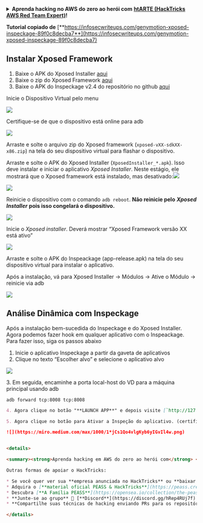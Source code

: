 <details>

<summary><strong>Aprenda hacking no AWS do zero ao herói com</strong> <a href="https://training.hacktricks.xyz/courses/arte"><strong>htARTE (HackTricks AWS Red Team Expert)</strong></a><strong>!</strong></summary>

Outras formas de apoiar o HackTricks:

* Se você quer ver sua **empresa anunciada no HackTricks** ou **baixar o HackTricks em PDF**, confira os [**PLANOS DE ASSINATURA**](https://github.com/sponsors/carlospolop)!
* Adquira o [**material oficial PEASS & HackTricks**](https://peass.creator-spring.com)
* Descubra [**A Família PEASS**](https://opensea.io/collection/the-peass-family), nossa coleção de [**NFTs**](https://opensea.io/collection/the-peass-family) exclusivos
* **Junte-se ao grupo** 💬 [**Discord**](https://discord.gg/hRep4RUj7f) ou ao grupo [**telegram**](https://t.me/peass) ou **siga-me** no **Twitter** 🐦 [**@carlospolopm**](https://twitter.com/carlospolopm)**.**
* **Compartilhe suas técnicas de hacking enviando PRs para os repositórios do** [**HackTricks**](https://github.com/carlospolop/hacktricks) e [**HackTricks Cloud**](https://github.com/carlospolop/hacktricks-cloud) no github.

</details>


**Tutorial copiado de** [**https://infosecwriteups.com/genymotion-xposed-inspeckage-89f0c8decba7**](https://infosecwriteups.com/genymotion-xposed-inspeckage-89f0c8decba7)

## Instalar Xposed Framework <a href="#ef45" id="ef45"></a>

1. Baixe o APK do Xposed Installer [aqui](https://forum.xda-developers.com/attachments/xposedinstaller\_3-1-5-apk.4393082/)
2. Baixe o zip do Xposed Framework [aqui](https://dl-xda.xposed.info/framework/sdk25/x86/xposed-v89-sdk25-x86.zip)
3. Baixe o APK do Inspeckage v2.4 do repositório no github [aqui](https://github.com/ac-pm/Inspeckage/releases)

Inicie o Dispositivo Virtual pelo menu

![](https://miro.medium.com/max/1000/1\*7fprdQrerabZFKpDJSbHuA.png)

Certifique-se de que o dispositivo está online para adb

![](https://miro.medium.com/max/700/1\*Pt3zh1Od9ufQuo66rCge3g.png)

Arraste e solte o arquivo zip do Xposed framework (`xposed-vXX-sdkXX-x86.zip`) na tela do seu dispositivo virtual para flashar o dispositivo.

Arraste e solte o APK do Xposed Installer (`XposedInstaller_*.apk`). Isso deve instalar e iniciar o aplicativo _Xposed Installer_. Neste estágio, ele mostrará que o Xposed framework está instalado, mas desativado:![](https://miro.medium.com/max/30/0\*0ddJI69QvpxC8rXq.png?q=20)

![](https://miro.medium.com/max/700/0\*0ddJI69QvpxC8rXq.png)

Reinicie o dispositivo com o comando `adb reboot`. **Não reinicie pelo** _**Xposed Installer**_ **pois isso congelará o dispositivo.**

![](https://miro.medium.com/max/657/1\*V\_jl42vdOcJLXvS0riI7Gg.png)

Inicie o _Xposed installer_. Deverá mostrar “Xposed Framework versão XX está ativo”

![](https://miro.medium.com/max/700/0\*QUDB2ryUyIWz3nmZ.png)

Arraste e solte o APK do Inspeackage (app-release.apk) na tela do seu dispositivo virtual para instalar o aplicativo.

Após a instalação, vá para Xposed Installer → Módulos → Ative o Módulo → reinicie via adb

![](https://miro.medium.com/max/623/1\*7sO6IX46hciTBUtWoyLEFQ.png)

## Análise Dinâmica com Inspeckage <a href="#7856" id="7856"></a>

Após a instalação bem-sucedida do Inspeckage e do Xposed Installer. Agora podemos fazer hook em qualquer aplicativo com o Inspeackage. Para fazer isso, siga os passos abaixo

1. Inicie o aplicativo Inspeckage a partir da gaveta de aplicativos
2. Clique no texto “Escolher alvo” e selecione o aplicativo alvo

![](https://miro.medium.com/max/700/1\*J5J\_rCHOC0ga0YJ5kbwqbQ.png)

3\. Em seguida, encaminhe a porta local-host do VD para a máquina principal usando adb
```
adb forward tcp:8008 tcp:8008
```
```markdown
4. Agora clique no botão "**LAUNCH APP**" e depois visite [`http://127.0.0.1:8008`](http://127.0.0.1:8008)

5. Agora clique no botão para Ativar a Inspeção do aplicativo. (certifique-se de que o status `App is running:` esteja **True** antes de "Ativar")

![](https://miro.medium.com/max/1000/1*jCs1Qo4vlgKyb6yIGvIl4w.png)


<details>

<summary><strong>Aprenda hacking em AWS do zero ao herói com</strong> <a href="https://training.hacktricks.xyz/courses/arte"><strong>htARTE (HackTricks AWS Red Team Expert)</strong></a><strong>!</strong></summary>

Outras formas de apoiar o HackTricks:

* Se você quer ver sua **empresa anunciada no HackTricks** ou **baixar o HackTricks em PDF** Confira os [**PLANOS DE ASSINATURA**](https://github.com/sponsors/carlospolop)!
* Adquira o [**material oficial PEASS & HackTricks**](https://peass.creator-spring.com)
* Descubra [**A Família PEASS**](https://opensea.io/collection/the-peass-family), nossa coleção de [**NFTs**](https://opensea.io/collection/the-peass-family) exclusivos
* **Junte-se ao grupo** 💬 [**Discord**](https://discord.gg/hRep4RUj7f) ou ao grupo [**telegram**](https://t.me/peass) ou **siga-me** no **Twitter** 🐦 [**@carlospolopm**](https://twitter.com/carlospolopm)**.**
* **Compartilhe suas técnicas de hacking enviando PRs para os repositórios github do** [**HackTricks**](https://github.com/carlospolop/hacktricks) e [**HackTricks Cloud**](https://github.com/carlospolop/hacktricks-cloud).

</details>
```

